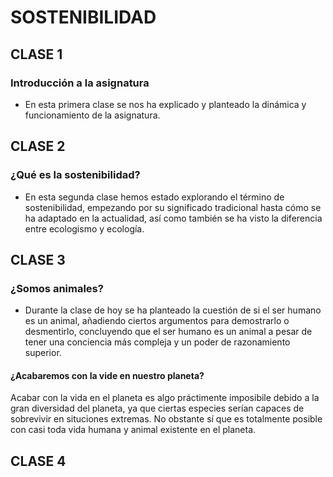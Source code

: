 # SOSTENIBILIDAD
## CLASE 1
### Introducción a la asignatura

- En esta primera clase se nos ha explicado y planteado la dinámica y funcionamiento de la asignatura.

## CLASE 2
### ¿Qué es la sostenibilidad?

- En esta segunda clase hemos estado explorando el término de sostenibilidad, empezando por su significado tradicional hasta cómo se ha adaptado en la actualidad, así como también se ha visto la diferencia entre ecologismo y ecología.

## CLASE 3
### ¿Somos animales?

- Durante la clase de hoy se ha planteado la cuestión de si el ser humano es un animal, añadiendo ciertos argumentos para demostrarlo o desmentirlo, concluyendo que el ser humano es un animal a pesar de tener una conciencia más compleja y un poder de razonamiento superior.

#### ¿Acabaremos con la vide en nuestro planeta?

Acabar con la vida en el planeta es algo práctimente imposibile debido a la gran diversidad del planeta, ya que ciertas especies serían capaces de sobrevivir en situciones extremas. No obstante sí que es totalmente posible con casi toda vida humana y animal existente en el planeta.

## CLASE 4